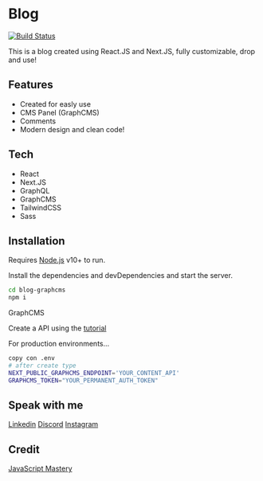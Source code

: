 # Blog

[![Build Status](https://travis-ci.org/joemccann/dillinger.svg?branch=master)](https://travis-ci.org/joemccann/dillinger)

This is a blog created using React.JS and Next.JS, fully customizable, drop and use!

## Features

- Created for easly use
- CMS Panel (GraphCMS)
- Comments
- Modern design and clean code!

## Tech

- React
- Next.JS
- GraphQL
- GraphCMS
- TailwindCSS
- Sass

## Installation

Requires [Node.js](https://nodejs.org/) v10+ to run.

Install the dependencies and devDependencies and start the server.

```sh
cd blog-graphcms
npm i
```
GraphCMS


Create a API using the [tutorial](https://www.youtube.com/watch?v=HYv55DhgTuA)


For production environments...

```sh
copy con .env
# after create type
NEXT_PUBLIC_GRAPHCMS_ENDPOINT='YOUR_CONTENT_API'
GRAPHCMS_TOKEN="YOUR_PERMANENT_AUTH_TOKEN"
```

## Speak with me

[Linkedin](https://www.linkedin.com/in/gabrielcbraga/)
[Discord](discord.gg/JXBJkSShTJ)
[Instagram](https://www.instagram.com/gabrielcbraga_/)

## Credit

[JavaScript Mastery](https://www.youtube.com/watch?v=HYv55DhgTuA&ab_channel=JavaScriptMastery)

